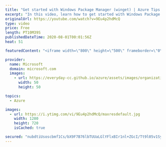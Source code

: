 ```yaml
---
title: "Get started with Windows Package Manager (winget) | Azure Tips and Tricks"
excerpt: "In this video, learn how to get started with Windows Package Manager (winget). The Windows Package Manager is a free and open-source package manager designed for Microsoft Windows 10.   For more tips and tricks, visit: https://aka.ms/azuretipsandtricks   Get started with 12 months of free services and"
originalUrl: https://youtube.com/watch?v=9Eu4p2hdMcQ
type: video
price: Free
length: PT10M39S
publishedDateTime: 2020-08-01T00:01:56Z
heat: 51

featuredContent: "<iframe width=\"800\" height=\"500\" frameborder=\"0\" src=\"https://www.youtube.com/embed/9Eu4p2hdMcQ\" allow=\"accelerometer; autoplay; encrypted-media; gyroscope; picture-in-picture\" allowfullscreen></iframe>"

provider:
  name: Microsoft
  domain: microsoft.com
  images:
    - url: https://everyday-cc.github.io/azure/assets/images/organizations/microsoft.com-50x50.jpg
      width: 50
      height: 50

topics:
  - Azure

images:
  - url: https://i.ytimg.com/vi/9Eu4p2hdMcQ/maxresdefault.jpg
    width: 1280
    height: 720
    isCached: true

secured: "nubdtiUsoscbmf1Cs/bX9F7B76lbTUUaLGlYFlxBIr1nl+ZGcI/Tt9l05v1SyloZPo+AO2v4MSw4m1PtngdE/Pax/wW4cOBVhMZOK26lcW6x+xoipi+hanFYOO2/p/wIZPvn807YjXrc7hD/fOrWXFhMhpAuvoSoyUybJrsU4E2jb7P1O/Z229SnNw6LeMrzV+VTd1gus30RMtbsNhz3iD7wjEzQJtqyLdAKswy7MgBS14DxEFLQRY7F+mGEhW1gpPrdi5kcvdSTH2ksW6kUiSpOUnbEgfCQe0s1HMCuxSII2lJyPO/277Ubyv8tKX+2dvgtruvzsFGo2spA7/NXhetwtbgBJsaoOig61TEsi6+hiT2J3MQQHprBbSk+saxbZKRYPHp6SBi4OxsuoFvC5jIP/fZtB3SLKXvAQj7X1sY=;E9Uv3ivH9Z9SmGytKikHGA=="
---
```


